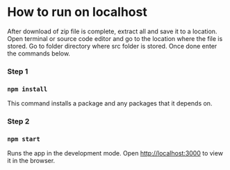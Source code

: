 # How to run on localhost

After download of zip file is complete, extract all and save it to a location. Open terminal or source code editor and go to the location where the file is stored. Go to folder directory where src folder is stored. Once done enter the commands below.

### Step 1

### `npm install`

This command installs a package and any packages that it depends on.

### Step 2

### `npm start`

Runs the app in the development mode.
Open [http://localhost:3000](http://localhost:3000) to view it in the browser.
